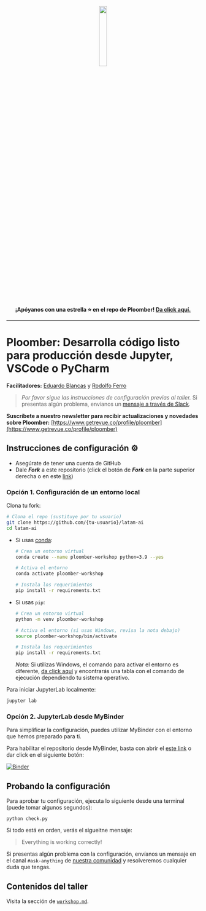 <p align="center" width="100%">
  <img src="https://ploomber.io/images/logo.svg" width="20%"><br><strong>¡Apóyanos con una estrella ⭐️  en el repo de Ploomber! <a href="https://github.com/ploomber/ploomber" target="_blank">Da click aquí.</a></strong>
</p>

---

# **Ploomber:** Desarrolla código listo para producción desde Jupyter, VSCode o PyCharm

**Facilitadores:** [Eduardo Blancas](https://github.com/edublancas) y [Rodolfo Ferro](https://github.com/RodolfoFerro)

> *Por favor sigue las instrucciones de configuración previas al taller.* Si presentas algún problema, envíanos un [mensaje a través de Slack](https://ploomber.io/community).

**Suscríbete a nuestro newsletter para recibir actualizaciones y novedades sobre Ploomber:** [https://www.getrevue.co/profile/ploomber](https://www.getrevue.co/profile/ploomber)

## Instrucciones de configuración ⚙️

* Asegúrate de tener una cuenta de GitHub
* Dale **_Fork_** a este repositorio (click el botón de **_Fork_** en la parte superior derecha o en este [link](https://github.com/ploomber/latam-ai/fork))

### **Opción 1.** Configuración de un entorno local

Clona tu fork:

```sh
# Clona el repo (sustituye por tu usuario)
git clone https://github.com/{tu-usuario}/latam-ai
cd latam-ai
```

- Si usas [conda](https://conda.io/projects/conda/en/latest/user-guide/tasks/manage-environments.html#creating-an-environment-with-commands):

  ```sh
  # Crea un entorno virtual
  conda create --name ploomber-workshop python=3.9 --yes

  # Activa el entorno
  conda activate ploomber-workshop

  # Instala los requerimientos
  pip install -r requirements.txt
  ```

- Si usas `pip`:

  ```sh
  # Crea un entorno virtual
  python -m venv ploomber-workshop

  # Activa el entorno (si usas Windows, revisa la nota debajo)
  source ploomber-workshop/bin/activate

  # Instala los requerimientos
  pip install -r requirements.txt
  ```

  *Nota:* Si utilizas Windows, el comando para activar el entorno es diferente, [da click aquí](https://docs.python.org/3/library/venv.html) y encontrarás una tabla con el comando de ejecución dependiendo tu sistema operativo.

Para iniciar JupyterLab localmente:

```sh
jupyter lab
```

### **Opción 2.** JupyterLab desde MyBinder

Para simplificar la configuración, puedes utilizar MyBinder con el entorno que hemos  preparado para ti.

Para habilitar el repositorio desde MyBinder, basta con abrir el [este link](https://binder.ploomber.io/v2/gh/ploomber/binder-env/main?urlpath=git-pull%3Frepo%3Dhttps%253A%252F%252Fgithub.com%252Fploomber%252Flatam-ai%26urlpath%3Dlab%252Ftree%252Flatam-ai%252FREADME.md%26branch%3Dmain) o dar click en el siguiente botón:

[![Binder](https://mybinder.org/badge_logo.svg)](https://binder.ploomber.io/v2/gh/ploomber/binder-env/main?urlpath=git-pull%3Frepo%3Dhttps%253A%252F%252Fgithub.com%252Fploomber%252Flatam-ai%26urlpath%3Dlab%252Ftree%252Flatam-ai%252FREADME.md%26branch%3Dmain)

## Probando la configuración 

Para aprobar tu configuración, ejecuta lo siguiente desde una terminal (puede tomar algunos segundos):

```
python check.py
```

Si todo está  en orden, verás el sigueitne mensaje:

> Everything is working correctly!


Si presentas algún problema con la configuración, envíanos un mensaje en el canal `#ask-anything` de [nuestra comunidad](https://ploomber.io/community) y resolveremos cualquier  duda que tengas.

## Contenidos del taller 

Visita la  sección de [`workshop.md`](workshop.md).
